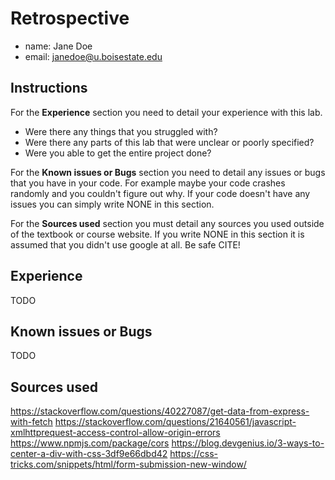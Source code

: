 # Retrospective

- name: Jane Doe
- email: janedoe@u.boisestate.edu

## Instructions

For the **Experience** section you need to detail your experience with this lab. 

- Were there any things that you struggled with? 
- Were there any parts of this lab that were unclear or poorly specified? 
- Were you able to get the entire project done?

For the **Known issues or Bugs** section you need to detail any issues or bugs that you have in your
code. For example maybe your code crashes randomly and you couldn't figure out why. If your code
doesn't have any issues you can simply write NONE in this section.

For the **Sources used** section you must detail any sources you used outside of the textbook or
course website. If you write NONE in this section it is assumed that you didn't use google at all.
Be safe CITE!

## Experience

TODO

## Known issues or Bugs

TODO

## Sources used

https://stackoverflow.com/questions/40227087/get-data-from-express-with-fetch
https://stackoverflow.com/questions/21640561/javascript-xmlhttprequest-access-control-allow-origin-errors
https://www.npmjs.com/package/cors
https://blog.devgenius.io/3-ways-to-center-a-div-with-css-3df9e66dbd42
https://css-tricks.com/snippets/html/form-submission-new-window/
